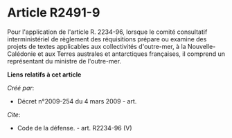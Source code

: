 # Article R2491-9

Pour l'application de l'article R. 2234-96, lorsque le comité consultatif interministériel de règlement des réquisitions
prépare ou examine des projets de textes applicables aux collectivités d'outre-mer, à la Nouvelle-Calédonie et aux Terres
australes et antarctiques françaises, il comprend un représentant du ministre de l'outre-mer.

**Liens relatifs à cet article**

_Créé par_:

  - Décret n°2009-254 du 4 mars 2009 - art.

_Cite_:

  - Code de la défense. - art. R2234-96 (V)
